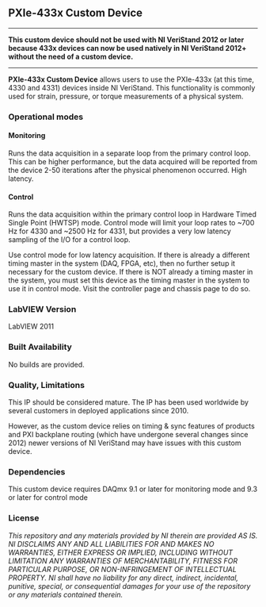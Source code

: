 ## PXIe-433x Custom Device ##

----------

**This custom device should not be used with NI VeriStand 2012 or later because 433x devices can now be used natively in NI VeriStand 2012+ without the need of a custom device.**

----------

**PXIe-433x Custom Device** allows users to use the PXIe-433x (at this time, 4330 and 4331) devices inside NI VeriStand.  This functionality is commonly used for strain, pressure, or torque measurements of a physical system.

### Operational modes ###
#### Monitoring  ####
Runs the data acquisition in a separate loop from the primary control loop. This can be higher performance, but the data acquired will be reported from the device 2-50 iterations after the physical phenomenon occurred. High latency.

#### Control ####
Runs the data acquisition within the primary control loop in Hardware Timed Single Point (HWTSP) mode. Control mode will limit your loop rates to ~700 Hz for 4330 and ~2500 Hz for 4331, but provides a very low latency sampling of the I/O for a control loop.

Use control mode for low latency acquisition. If there is already a different timing master in the system (DAQ, FPGA, etc), then no further setup it necessary for the custom device. If there is NOT already a timing master in the system, you must set this device as the timing master in the system to use it in control mode. Visit the controller page and chassis page to do so.

### LabVIEW Version ###

LabVIEW 2011

### Built Availability ###

No builds are provided.

### Quality, Limitations ###

This IP should be considered mature. The IP has been used worldwide by several customers in deployed applications since 2010.

However, as the custom device relies on timing & sync features of products and PXI backplane routing (which have undergone several changes since 2012) newer versions of NI VeriStand may have issues with this custom device.

### Dependencies ###

This custom device requires DAQmx 9.1 or later for monitoring mode and 9.3 or later for control mode

### License ###

*This repository and any materials provided by NI therein are provided AS IS. NI DISCLAIMS ANY AND ALL LIABILITIES FOR AND MAKES NO WARRANTIES, EITHER EXPRESS OR IMPLIED, INCLUDING WITHOUT LIMITATION ANY WARRANTIES OF MERCHANTABILITY, FITNESS FOR  PARTICULAR PURPOSE, OR NON-INFRINGEMENT OF INTELLECTUAL PROPERTY. NI shall have no liability for any direct, indirect, incidental, punitive, special, or consequential damages for your use of the repository or any materials contained therein.*
